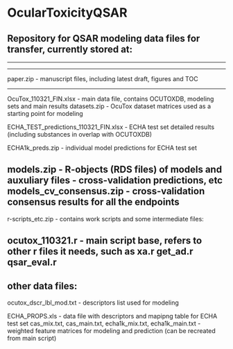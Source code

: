 # OcularToxicityQSAR

Repository for QSAR modeling
data files for transfer, currently stored at:
-----------------------------
-----------------------------
-----------------------------
paper.zip - manuscript files, including latest draft, figures and TOC

-----------------------------
OcuTox_110321_FIN.xlsx - main data file, contains OCUTOXDB, modeling sets and main results
datasets.zip - OcuTox dataset matrices used as a starting point for modeling

ECHA_TEST_predictions_110321_FIN.xlsx - ECHA test set detailed results (including substances in overlap with OCUTOXDB)

ECHA1k_preds.zip - individual model predictions for ECHA test set

models.zip - R-objects (RDS files) of models and auxuliary files - cross-validation predictions, etc
models_cv_consensus.zip - cross-validation consensus results for all the endpoints
-----------------------------

r-scripts_etc.zip - contains work scripts and some intermediate files:

ocutox_110321.r - main script base, refers to other r files it needs, such as
xa.r
get_ad.r
qsar_eval.r
-----------------------------

other data files:
-----------------------------
ocutox_dscr_lbl_mod.txt - descriptors list used for modeling

ECHA_PROPS.xls - data file with descriptors and mapipng table for ECHA test set
cas_mix.txt, cas_main.txt, 
echa1k_mix.txt, echa1k_main.txt - 
	weighted feature matrices for modeling and prediction (can be recreated from main script)

